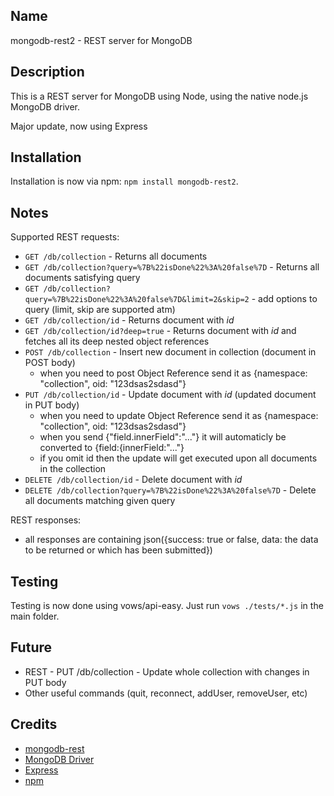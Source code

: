 Name
----

mongodb-rest2 - REST server for MongoDB

Description
-----------

This is a REST server for MongoDB using Node, using the native node.js MongoDB driver.

Major update, now using Express

Installation
------------

Installation is now via npm: `npm install mongodb-rest2`.

Notes
-----

Supported REST requests:

* `GET /db/collection` - Returns all documents
* `GET /db/collection?query=%7B%22isDone%22%3A%20false%7D` - Returns all documents satisfying query
* `GET /db/collection?query=%7B%22isDone%22%3A%20false%7D&limit=2&skip=2` - add options to query (limit, skip are supported atm)
* `GET /db/collection/id` - Returns document with _id_
* `GET /db/collection/id?deep=true` - Returns document with _id_ and fetches all its deep nested object references
* `POST /db/collection` - Insert new document in collection (document in POST body)
  * when you need to post Object Reference send it as {namespace: "collection", oid: "123dsas2sdasd"}
* `PUT /db/collection/id` - Update document with _id_ (updated document in PUT body)
  * when you need to update Object Reference send it as {namespace: "collection", oid: "123dsas2sdasd"}
  * when you send {"field.innerField":"..."} it will automaticly be converted to {field:{innerField:"..."}
  * if you omit id then the update will get executed upon all documents in the collection
* `DELETE /db/collection/id` - Delete document with _id_
* `DELETE /db/collection?query=%7B%22isDone%22%3A%20false%7D` - Delete all documents matching given query

REST responses:

* all responses are containing json({success: true or false, data: the data to be returned or which has been submitted})

Testing
-------

Testing is now done using vows/api-easy. Just run `vows ./tests/*.js` in the main folder.

Future
------

* REST - PUT /db/collection - Update whole collection with changes in PUT body
* Other useful commands (quit, reconnect, addUser, removeUser, etc)

Credits
-------

* [mongodb-rest](http://github.com/tdegrunt/mongodb-rest)
* [MongoDB Driver](http://github.com/christkv/node-mongodb-native)
* [Express](http://expressjs.com/)
* [npm](http://npmjs.org/)
